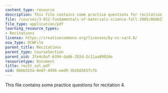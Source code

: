 ```yaml
---
content_type: resource
description: This file contains some practice questions for recitation 4.
file: /courses/3-012-fundamentals-of-materials-science-fall-2005/0bbb315a8e074956eed93b266565fcfb_rec5t_sol.pdf
file_type: application/pdf
learning_resource_types:
- Recitations
license: https://creativecommons.org/licenses/by-nc-sa/4.0/
ocw_type: OCWFile
parent_title: Recitations
parent_type: CourseSection
parent_uid: 2fe4c0af-6394-da86-282d-2c11aa8992de
resourcetype: Document
title: rec5t_sol.pdf
uid: 0bbb315a-8e07-4956-eed9-3b266565fcfb
---
```

This file contains some practice questions for recitation 4.